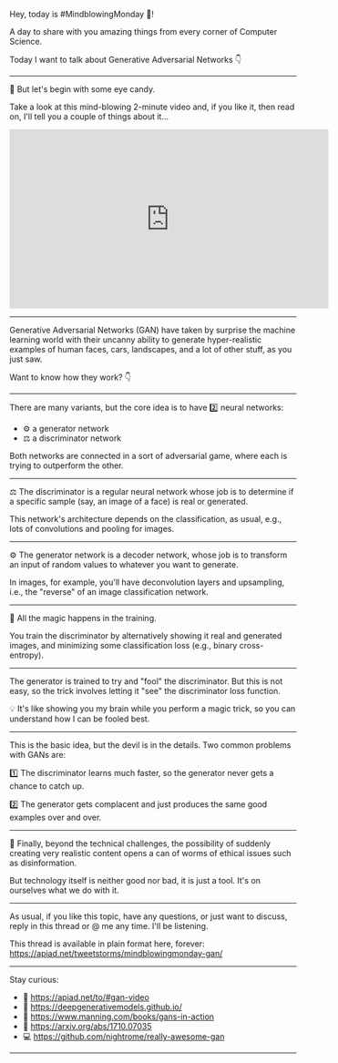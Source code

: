 Hey, today is #MindblowingMonday 🤯!

A day to share with you amazing things from every corner of Computer Science.

Today I want to talk about Generative Adversarial Networks 👇

---

🍬 But let's begin with some eye candy. 

Take a look at this mind-blowing 2-minute video and, if you like it, then read on, I'll tell you a couple of things about it...

<iframe width="560" height="315" src="https://www.youtube.com/embed/9QuDh3W3lOY" frameborder="0" allow="accelerometer; autoplay; clipboard-write; encrypted-media; gyroscope; picture-in-picture" allowfullscreen></iframe>

<!-- https://youtu.be/9QuDh3W3lOY -->

---

Generative Adversarial Networks (GAN) have taken by surprise the machine learning world with their uncanny ability to generate hyper-realistic examples of human faces, cars, landscapes, and a lot of other stuff, as you just saw.

Want to know how they work? 👇

---

There are many variants, but the core idea is to have 2️⃣ neural networks: 

- ⚙️ a generator network
- ⚖️ a discriminator network

Both networks are connected in a sort of adversarial game, where each is trying to outperform the other.

---

⚖️ The discriminator is a regular neural network whose job is to determine if a specific sample (say, an image of a face) is real or generated.

This network's architecture depends on the classification, as usual, e.g., lots of convolutions and pooling for images.

---

⚙️ The generator network is a decoder network, whose job is to transform an input of random values to whatever you want to generate.

In images, for example, you'll have deconvolution layers and upsampling, i.e., the "reverse" of an image classification network.

---

🎩 All the magic happens in the training.

You train the discriminator by alternatively showing it real and generated images, and minimizing some classification loss (e.g., binary cross-entropy).

---

The generator is trained to try and "fool" the discriminator. But this is not easy, so the trick involves letting it "see" the discriminator loss function.

💡 It's like showing you my brain while you perform a magic trick, so you can understand how I can be fooled best.

---

This is the basic idea, but the devil is in the details. Two common problems with GANs are:

1️⃣ The discriminator learns much faster, so the generator never gets a chance to catch up.

2️⃣ The generator gets complacent and just produces the same good examples over and over.

---

🤔 Finally, beyond the technical challenges, the possibility of suddenly creating very realistic content opens a can of worms of ethical issues such as disinformation.

But technology itself is neither good nor bad, it is just a tool. It's on ourselves what we do with it.

---

As usual, if you like this topic, have any questions, or just want to discuss, reply in this thread or @ me any time. I'll be listening.

This thread is available in plain format here, forever:
<https://apiad.net/tweetstorms/mindblowingmonday-gan/>

---

Stay curious:

- 🎥 <https://apiad.net/to/#gan-video>
- 🏫 <https://deepgenerativemodels.github.io/>
- 📘 <https://www.manning.com/books/gans-in-action>
- 📃 <https://arxiv.org/abs/1710.07035>
- 💻 <https://github.com/nightrome/really-awesome-gan>

---

